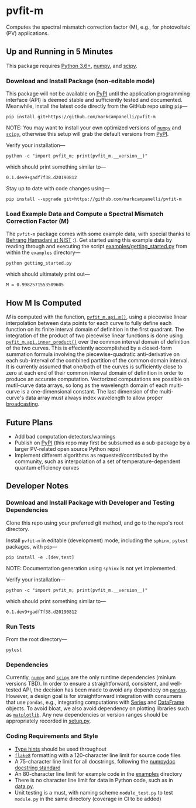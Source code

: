 # pvfit-m

Computes the spectral mismatch correction factor (M), e.g., for photovoltaic (PV) applications.

## Up and Running in 5 Minutes

This package requires [Python 3.6+](https://www.python.org/), [numpy](https://www.numpy.org/), and
[scipy](https://www.scipy.org/).

### Download and Install Package (non-editable mode)

This package will not be available on [PyPI](https://pypi.org/) until the application programming interface (API) is
deemed stable and sufficiently tested and documented. Meanwhile, install the latest code directly from the GitHub repo
using `pip`—
```terminal
pip install git+https://github.com/markcampanelli/pvfit-m
```
NOTE: You may want to install your own optimized versions of [`numpy`](https://www.numpy.org/) and
[`scipy`](https://www.scipy.org/), otherwise this setup will grab the default versions from [PyPI](https://pypi.org/).

Verify your installation—
```terminal
python -c "import pvfit_m; print(pvfit_m.__version__)"
```
which should print something similar to—
```terminal
0.1.dev9+gadf7f38.d20190812
```

Stay up to date with code changes using—
```terminal
pip install --upgrade git+https://github.com/markcampanelli/pvfit-m
```

### Load Example Data and Compute a Spectral Mismatch Correction Factor (M)

The `pvfit-m` package comes with some example data, with special thanks to
[Behrang Hamadani at NIST](https://www.nist.gov/people/behrang-hamadani) :). Get started using this example data by
reading through and executing the script [examples/getting_started.py](examples/getting_started.py) from within the
`examples` directory—
```terminal
python getting_started.py
```
which should ultimately print out—
```terminal
M = 0.9982571553509605
```

## How M Is Computed

_M_ is computed with the function, [`pvfit_m.api.m()`](pvfit_m/api.py), using a piecewise linear interpolation
between data points for each curve to fully define each function on its finite interval domain of definition in the
first quadrant. The integration of the product of two piecewise linear functions is done using
[`pvfit_m.api.inner_product()`](pvfit_m/api.py) over the common interval domain of definition of the two curves. This is effeciently accomplished by a closed-form summation formula involving the piecewise-quadratic anti-derivative on each sub-interval of the combined partition of the common domain interval. It is currently assumed that one/both of the
curves is sufficiently close to zero at each end of their common interval domain of definition in order to produce an
accurate computation. Vectorized computations are possible on mutil-curve data arrays, so long as the wavelength
domain of each multi-curve is a one-dimensional constant. The last dimension of the multi-curve's data array must always
index wavelength to allow proper [broadcasting](https://docs.scipy.org/doc/numpy/user/basics.broadcasting.html).

## Future Plans

- Add bad computation detectors/warnings
- Publish on [PyPI](https://pypi.org/) (this repo may first be subsumed as a sub-package by a larger PV-related open
source Python repo)
- Implement different algorithms as requested/contributed by the community, such as interpolation of a set of
temperature-dependent quantum efficiency curves

## Developer Notes

### Download and Install Package with Developer and Testing Dependencies

Clone this repo using your preferred git method, and go to the repo's root directory.

Install `pvfit-m` in editable (development) mode, including the `sphinx`, `pytest` packages, with `pip`—
```terminal
pip install -e .[dev,test]
```
NOTE: Documentation generation using `sphinx` is not yet implemented.

Verify your installation—
```terminal
python -c "import pvfit_m; print(pvfit_m.__version__)"
```
which should print something similar to—
```terminal
0.1.dev9+gadf7f38.d20190812
```

### Run Tests

From the root directory—
```terminal
pytest
```

### Dependencies

Currently, [`numpy`](https://www.numpy.org/) and [`scipy`](https://www.scipy.org/) are the only runtime dependencies
(minium versions TBD). In order to ensure a straightforward, consistent, and well-tested API, the decision has been made
to avoid any dependecy on [`pandas`](https://pandas.pydata.org/). However, a design goal is for straightforward
integration with consumers that use `pandas`, e.g., integrating computations with
[Series](https://pandas.pydata.org/pandas-docs/stable/reference/api/pandas.Series.html) and
[DataFrame](https://pandas.pydata.org/pandas-docs/stable/reference/api/pandas.DataFrame.html) objects. To avoid
bloat, we also avoid dependency on plotting libraries such as [`matplotlib`](https://matplotlib.org/). Any new
dependencies or version ranges should be appropriately recorded in [setup.py](setup.py).

### Coding Requirements and Style

- [Type hints](https://docs.python.org/3/library/typing.html) should be used throughout
- [`flake8`](http://flake8.pycqa.org/en/latest/) formatting with a 120-character line limit for source code files
- A 75-character line limit for all docstrings, following the [numpydoc docstring standard](https://numpydoc.readthedocs.io/en/latest/format.html)
- An 80-character line limit for example code in the [examples](examples) directory
- There is no character line limit for data in Python code, such as in [data.py](pvfit_m/data.py).
- Unit testing is a must, with naming scheme `module_test.py` to test `module.py` in the same directory (coverage in CI to be added)
